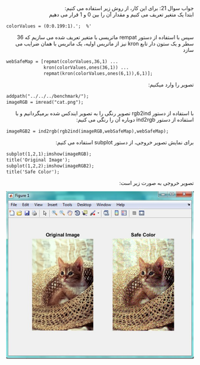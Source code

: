 <div dir="rtl">
جواب سوال 21:
برای این کار، از روش زیر استفاده می کنیم:
</div>

<div dir="rtl">
ابتدا یک متغیر تعریف می کنیم و مقدار آن را بین 0 و 1 قرار می دهیم
</div>

```
colorValues = (0:0.199:1).';  %'
```

<div dir="rtl">
سپس با استفاده از دستور rempat ماتریسی با متغیر تعریف شده می سازیم که 36 سطر و یک ستون دار 
تابع kron نیز از ماتریس اولیه، یک ماتریس با همان ضرایب می سازد
</div>

```
webSafeMap = [repmat(colorValues,36,1) ...
              kron(colorValues,ones(36,1)) ...
              repmat(kron(colorValues,ones(6,1)),6,1)];
```

<div dir="rtl">
تصویر را وارد میکنیم:
</div>

```
addpath("../../../benchmark/");
imageRGB = imread("cat.png"); 
```

<div dir="rtl">
با استفاده از دستور rgb2ind تصویر رنگی را به تصویر ایندکس شده برمیگردانیم و با استفاده از دستور ind2rgb دوباره آن را رنگی می کنیم:
</div>

```
imageRGB2 = ind2rgb(rgb2ind(imageRGB,webSafeMap),webSafeMap);
```

<div dir="rtl">
برای نمایش تصویر خروجی، از دستور subplot استفاده می کنیم:
</div>

```
subplot(1,2,1);imshow(imageRGB);
title('Original Image');
subplot(1,2,2);imshow(imageRGB2);
title('Safe Color');
```
<div dir="rtl">
تصویر خروجی به صورت زیر است:
</div>

![khorooji](21-1.jpg)
